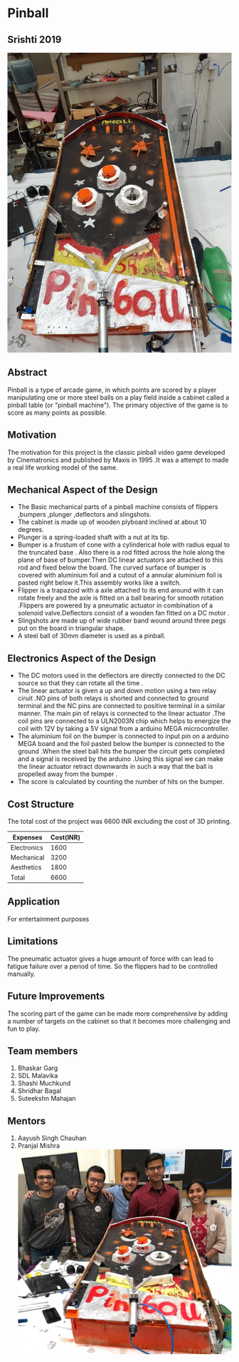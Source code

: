 # Pinball
## Srishti 2019
![pinball](https://github.com/ShridharBagal/Pinball/blob/master/Images%20and%20videos/Images/pinball.jpg)
##  Abstract 
 Pinball is a type of arcade game, in which points are scored by a player manipulating one or more steel balls on a play field inside a cabinet called a pinball table (or "pinball machine"). The primary objective of the game is to score as many points as possible. 
##  Motivation
 The motivation for this project is the classic pinball video game developed by Cinematronics and published by Maxis in 1995 .It was a attempt to made a real life  working model of the same. 
##  Mechanical Aspect of the Design
- The Basic mechanical parts of a pinball machine consists of flippers ,bumpers ,plunger ,deflectors and slingshots.
- The cabinet is made up of wooden plyboard inclined at about 10 degrees.
- Plunger is a spring-loaded shaft with a nut at its tip.
- Bumper is a frustum of cone with a cylinderical hole with radius equal to the truncated base . Also there is a rod fitted across the hole along the plane of base of bumper.Then DC linear actuators are attached to this rod and fixed below the board. The curved surface of bumper is covered with aluminium foil and a cutout of a annular aluminium foil is pasted right below it.This assembly works like a switch. 
- Flipper is a trapazoid with a axle attached to its end around with it can rotate freely and the axle is fitted on a ball bearing for smooth rotation .Flippers are powered by a pneumatic actuator in combination of a solenoid valve.Deflectors consist of a wooden fan fitted on a DC motor .
- Slingshots are made up of wide rubber band wound around three pegs put on the board in triangular shape.
- A steel ball of 30mm diameter is used as a pinball.
##  Electronics Aspect of the Design
- The DC motors used in the deflectors are directly connected to the DC source so that they can rotate all the time .
- The linear actuator is given a up and down motion using a two relay ciruit .NO pins of both relays is shorted and connected to ground terminal and the NC pins are connected to positive terminal in a similar manner. The main pin of relays is connected to the linear actuator .The coil pins are connected to a ULN2003N chip which helps to energize the coil with 12V by taking a 5V signal from a arduino  MEGA microcontroller.
- The aluminium foil on the bumper is connected to input pin on a arduino MEGA board and the foil pasted below the bumper is connected to the ground .When the steel ball hits the bumper the circuit gets completed and a signal is received by the arduino .Using this signal we can make the linear actuator retract downwards in such a way that the ball is propelled away from the bumper .
- The score is calculated by counting the number of hits on the bumper. 
##  Cost Structure
 The total cost of the project was 6600 INR excluding the cost of 3D printing.
 
 |  Expenses       | Cost(INR)   | 
 |-----------------|-------------|
 | Electronics    |  1600   |
 | Mechanical     |  3200   |
 | Aesthetics     |  1800   |
 | Total   |  6600   |

##  Application 
 For entertainment purposes 
##  Limitations
 The pneumatic actuator gives a huge amount of force with can lead to fatigue failure over a period of time. So the flippers had to be controlled manually.
##  Future Improvements
The scoring part of the game can be made more comprehensive by adding a number of targets on the cabinet so that it becomes more challenging and fun to play.
##  Team members
1. Bhaskar Garg
2. SDL Malavika
3. Shashi Muchkund
4. Shridhar Bagal
6. Suteekshn Mahajan
##  Mentors 
1. Aayush Singh Chauhan
2. Pranjal Mishra
![pinballteam](https://github.com/ShridharBagal/Pinball/blob/master/Images%20and%20videos/Images/pinballWithTeam.jpg)
